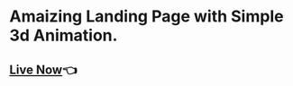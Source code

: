 # Amaizing Landing Page with Simple 3d Animation.
## [Live Now](https://abhay-on-git.github.io/LatestFashion)👈
